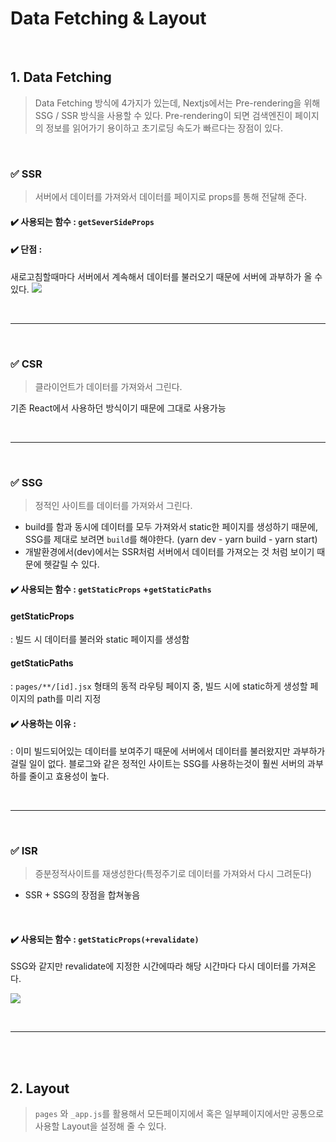 # Data Fetching & Layout

<br>

## 1. Data Fetching

> Data Fetching 방식에 4가지가 있는데, Nextjs에서는 Pre-rendering을 위해 SSG / SSR 방식을 사용할 수 있다.
> Pre-rendering이 되면 검색엔진이 페이지의 정보를 읽어가기 용이하고 초기로딩 속도가 빠르다는 장점이 있다.

<br>

### ✅ SSR

> 서버에서 데이터를 가져와서 데이터를 페이지로 props를 통해 전달해 준다.

#### ✔️ 사용되는 함수 : `getSeverSideProps`

#### ✔️ 단점 :

새로고침할때마다 서버에서 계속해서 데이터를 불러오기 때문에 서버에 과부하가 올 수 있다.
![](https://velog.velcdn.com/images/seoyul0203/post/9e7906af-a3fe-4a80-82d8-bd9813e1cc7c/image.png)

<br>

---

<br>

### ✅ CSR

> 클라이언트가 데이터를 가져와서 그린다.

기존 React에서 사용하던 방식이기 때문에 그대로 사용가능

<br>

---

<br>

### ✅ SSG

> 정적인 사이트를 데이터를 가져와서 그린다.

- build를 함과 동시에 데이터를 모두 가져와서 static한 페이지를 생성하기 때문에, SSG를 제대로 보려면 `build`를 해야한다.
  (yarn dev - yarn build - yarn start)
- 개발환경에서(dev)에서는 SSR처럼 서버에서 데이터를 가져오는 것 처럼 보이기 때문에 헷갈릴 수 있다.

#### ✔️ 사용되는 함수 : `getStaticProps` +`getStaticPaths`

#### getStaticProps

: 빌드 시 데이터를 불러와 static 페이지를 생성함

#### getStaticPaths

: `pages/**/[id].jsx` 형태의 동적 라우팅 페이지 중, 빌드 시에 static하게 생성할 페이지의 path를 미리 지정

#### ✔️ 사용하는 이유 :

: 이미 빌드되어있는 데이터를 보여주기 때문에 서버에서 데이터를 불러왔지만 과부하가 걸릴 일이 없다.
블로그와 같은 정적인 사이트는 SSG를 사용하는것이 훨씬 서버의 과부하를 줄이고 효용성이 높다.

<br>

---

<br>

### ✅ ISR

> 증분정적사이트를 재생성한다(특정주기로 데이터를 가져와서 다시 그려둔다)

- SSR + SSG의 장점을 합쳐놓음

<br>

#### ✔️ 사용되는 함수 : `getStaticProps(+revalidate)`

SSG와 같지만 revalidate에 지정한 시간에따라 해당 시간마다 다시 데이터를 가져온다.

![](https://velog.velcdn.com/images/seoyul0203/post/806b1b10-9dd9-42b9-8c3f-4e29c470f57f/image.png)

<br>

---

<br>

<br>

## 2. Layout

> `pages` 와 `_app.js`를 활용해서 모든페이지에서 혹은 일부페이지에서만 공통으로 사용할 Layout을 설정해 줄 수 있다.
